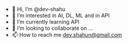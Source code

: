 - 👋 Hi, I’m @dev-shahu
- 👀 I’m interested in AI, DL, ML and in API
- 🌱 I’m currently learning API
- 💞️ I’m looking to collaborate on ...
- 📫 How to reach me dev.shahun@gmail.com

<!---
dev-shahu/dev-shahu is a ✨ special ✨ repository because its `README.md` (this file) appears on your GitHub profile.
You can click the Preview link to take a look at your changes.
--->
